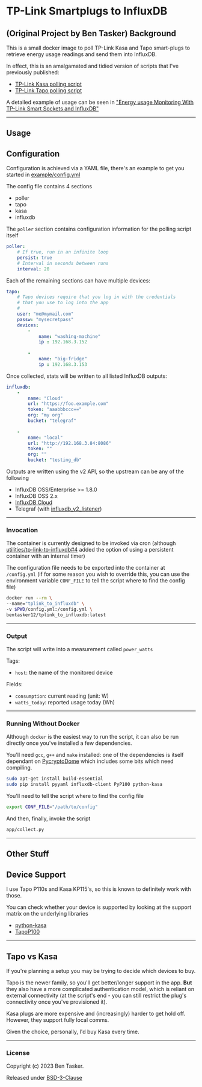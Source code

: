 # TP-Link Smartplugs to InfluxDB


(Original Project by Ben Tasker)
Background
------------

This is a small docker image to poll TP-Link Kasa and Tapo smart-plugs to retrieve energy usage readings and send them into InfluxDB.

In effect, this is an amalgamated and tidied version of scripts that I've previously published:

- [TP-Link Kasa polling script](https://www.bentasker.co.uk/posts/blog/house-stuff/739-monitoring-our-electricity-usage-with-influxdb.html#MonitoredPlugSockets)
- [TP-Link Tapo polling script](https://www.bentasker.co.uk/posts/blog/house-stuff/how-much-more-energy-efficient-is-eco-mode-on-a-dish-washer.html#tapo)

A detailed example of usage can be seen in ["Energy usage Monitoring With TP-Link Smart Sockets and InfluxDB"](https://www.bentasker.co.uk/posts/blog/house-stuff/capturing-energy-usage-info-with-tapo-kasa-and-influxdb.html)

----

## Usage

Configuration
---------------

Configuration is achieved via a YAML file, there's an example to get you started in [example/config.yml](example/config.yml)

The config file contains 4 sections

- poller
- tapo
- kasa
- influxdb

The `poller` section contains configuration information for the polling script itself
```yaml
poller:
    # If true, run in an infinite loop
    persist: true
    # Interval in seconds between runs
    interval: 20

```

Each of the remaining sections can have multiple devices:
```yaml
tapo:
    # Tapo devices require that you log in with the credentials
    # that you use to log into the app
    #
    user: "me@mymail.com"
    passw: "mysecretpass"
    devices:
        - 
            name: "washing-machine"
            ip : 192.168.3.152
        
        - 
            name: "big-fridge"
            ip : 192.168.3.153
```

Once collected, stats will be written to all listed InfluxDB outputs:

```yaml
influxdb:
    -
        name: "Cloud"
        url: "https://foo.example.com"
        token: "aaabbbccc=="
        org: "my org"
        bucket: "telegraf"
        
    - 
        name: "local"
        url: "http://192.168.3.84:8086"
        token: ""
        org: ""
        bucket: "testing_db"
```

Outputs are written using the v2 API, so the upstream can be any of the following

- InfluxDB OSS/Enterprise >= 1.8.0 
- InfluxDB OSS 2.x
- [InfluxDB Cloud](https://cloud2.influxdata.com)
- Telegraf (with [influxdb_v2_listener](https://github.com/influxdata/telegraf/tree/master/plugins/inputs/influxdb_v2_listener))

----

### Invocation

The container is currently designed to be invoked via cron (although [utilities/tp-link-to-influxdb#4](https://projects.bentasker.co.uk/gils_projects/issue/utilities/tp-link-to-influxdb/4.html) added the option of using a persistent container with an internal timer)

The configuration file needs to be exported into the container at `/config.yml` (if for some reason you wish to override this, you can use the environment variable `CONF_FILE` to tell the script where to find the config file)

```sh
docker run --rm \
--name="tplink_to_influxdb" \
-v $PWD/config.yml:/config.yml \
bentasker12/tplink_to_influxdb:latest
```

----

### Output

The script will write into a measurement called `power_watts`

Tags:

- `host`: the name of the monitored device

Fields:

- `consumption`: current reading (unit: W)
- `watts_today`: reported usage today (Wh)


----

### Running Without Docker

Although `docker` is the easiest way to run the script, it can also be run directly once you've installed a few dependencies.

You'll need `gcc`, `g++` and `make` installed: one of the dependencies is itself dependant on [PycryptoDome](https://www.pycryptodome.org) which includes some bits which need compiling.

```sh
sudo apt-get install build-essential
sudo pip install pyyaml influxdb-client PyP100 python-kasa
```

You'll need to tell the script where to find the config file
```sh
export CONF_FILE="/path/to/config"
```

And then, finally, invoke the script
```sh
app/collect.py
```


----

## Other Stuff

Device Support
-----------------

I use Tapo P110s and Kasa KP115's, so this is known to definitely work with those.

You can check whether your device is supported by looking at the support matrix on the underlying libraries

- [python-kasa](https://github.com/python-kasa/python-kasa#supported-devices)
- [TapoP100](https://github.com/fishbigger/TapoP100#tapo-p100)


----

Tapo vs Kasa
---------------

If you're planning a setup you may be trying to decide which devices to buy.

Tapo is the newer family, so you'll get better/longer support in the app. **But** they also have a more complicated authentication model, which is reliant on external connectivity (at the script's end - you can still restrict the plug's connectivity once you've provisioned it).

Kasa plugs are more expensive and (increasingly) harder to get hold off. However, they support fully local comms.

Given the choice, personally, I'd buy Kasa every time.


----

### License

Copyright (c) 2023 Ben Tasker.

Released under [BSD-3-Clause](LICENSE)


